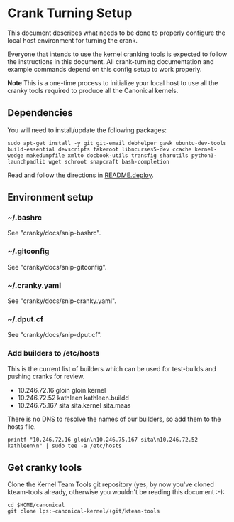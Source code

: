 # Crank Turning Setup

This document describes what needs to be done to properly configure the local
host environment for turning the crank.

Everyone that intends to use the kernel cranking tools is expected to follow
the instructions in this document. All crank-turning documentation and example
commands depend on this config setup to work properly.

**Note** This is a one-time process to initialize your local host to use all
the cranky tools required to produce all the Canonical kernels.

## Dependencies

You will need to install/update the following packages:
```
sudo apt-get install -y git git-email debhelper gawk ubuntu-dev-tools build-essential devscripts fakeroot libncurses5-dev ccache kernel-wedge makedumpfile xmlto docbook-utils transfig sharutils python3-launchpadlib wget schroot snapcraft bash-completion
```

Read and follow the directions in [README.deploy](../../README.deploy).

## Environment setup

### ~/.bashrc

See "cranky/docs/snip-bashrc".

### ~/.gitconfig

See "cranky/docs/snip-gitconfig".

### ~/.cranky.yaml

See "cranky/docs/snip-cranky.yaml".

### ~/.dput.cf

See "cranky/docs/snip-dput.cf".

### Add builders to /etc/hosts

This is the current list of builders which can be used for test-builds and
pushing cranks for review.

* 10.246.72.16  gloin       gloin.kernel
* 10.246.72.52  kathleen    kathleen.buildd
* 10.246.75.167 sita        sita.kernel sita.maas

There is no DNS to resolve the names of our builders, so add them to the hosts file.

```
printf "10.246.72.16 gloin\n10.246.75.167 sita\n10.246.72.52 kathleen\n" | sudo tee -a /etc/hosts
```

## Get cranky tools

Clone the Kernel Team Tools git repository (yes, by now you've cloned
kteam-tools already, otherwise you wouldn't be reading this document :-):
```
cd $HOME/canonical
git clone lps:~canonical-kernel/+git/kteam-tools
```
